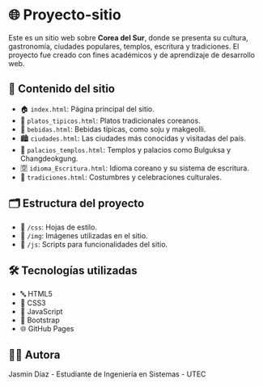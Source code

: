 # 🌐 Proyecto-sitio

Este es un sitio web sobre **Corea del Sur**, donde se presenta su cultura, gastronomía, ciudades populares, templos, escritura y tradiciones. El proyecto fue creado con fines académicos y de aprendizaje de desarrollo web.

## 📁 Contenido del sitio

- 🏠 `index.html`: Página principal del sitio.
- 🍲 `platos_tipicos.html`: Platos tradicionales coreanos.
- 🍶 `bebidas.html`: Bebidas típicas, como soju y makgeolli.
- 🏙️ `ciudades.html`: Las ciudades más conocidas y visitadas del país.
- 🏯 `palacios_templos.html`: Templos y palacios como Bulguksa y Changdeokgung.
- 🈳 `idioma_Escritura.html`: Idioma coreano y su sistema de escritura.
- 🎎 `tradiciones.html`: Costumbres y celebraciones culturales.

## 🗂️ Estructura del proyecto

- 📁 `/css`: Hojas de estilo.
- 📁 `/img`: Imágenes utilizadas en el sitio.
- 📁 `/js`: Scripts para funcionalidades del sitio.

## 🛠️ Tecnologías utilizadas

- 🔤 HTML5
- 🎨 CSS3  
- 🧠 JavaScript  
- 🎀 Bootstrap
- 🌐 GitHub Pages

## 👩‍💻 Autora
Jasmin Díaz - Estudiante de Ingeniería en Sistemas - UTEC
